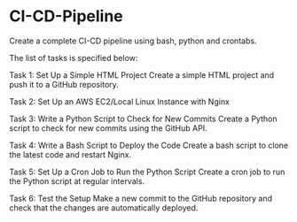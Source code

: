 # CI-CD-Pipeline

Create a complete CI-CD pipeline using bash, python and crontabs. 

The list of tasks is specified below: 

Task 1: Set Up a Simple HTML Project 
      Create a simple HTML project and push it to a GitHub repository. 
      
Task 2: Set Up an AWS EC2/Local Linux Instance with Nginx

Task 3: Write a Python Script to Check for New Commits
      Create a Python script to check for new commits using the GitHub API.
      
Task 4: Write a Bash Script to Deploy the Code
      Create a bash script to clone the latest code and restart Nginx.
      
Task 5: Set Up a Cron Job to Run the Python Script
      Create a cron job to run the Python script at regular intervals.
      
Task 6: Test the Setup 
      Make a new commit to the GitHub repository and check that the changes are automatically deployed.
      
